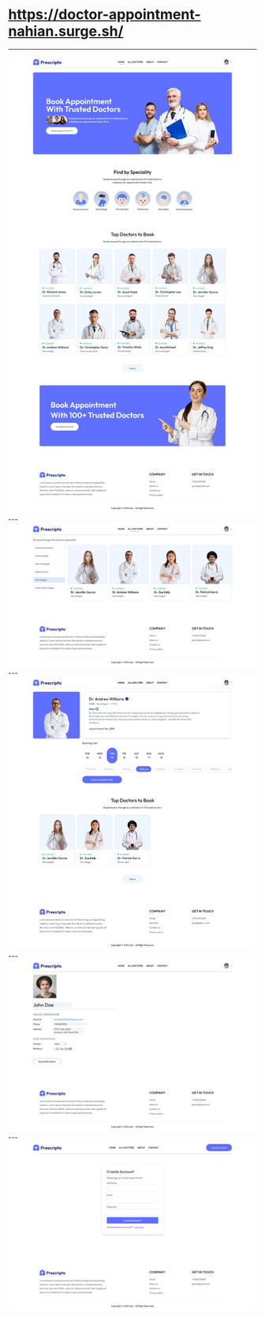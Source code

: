 # https://doctor-appointment-nahian.surge.sh/
---
<img src="./README-ASSETS/output-home.png" alt="">
---
<img src="./README-ASSETS/output-all-doctors.png" alt="">
---
<img src="./README-ASSETS/output-doctor-details.png" alt="">
---
<img src="./README-ASSETS/output-profile.png" alt="">
---
<img src="./README-ASSETS/output-login.png" alt="">
